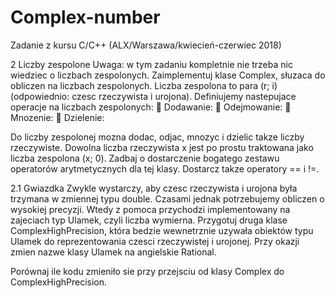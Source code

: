 # Complex-number
Zadanie z kursu C/C++ (ALX/Warszawa/kwiecień-czerwiec 2018)

2 Liczby zespolone
Uwaga: w tym zadaniu kompletnie nie trzeba nic wiedziec o liczbach zespolonych.
Zaimplementuj klase Complex, słuzaca do obliczen na liczbach zespolonych. Liczba zespolona to para (r; i)
(odpowiednio: czesc rzeczywista i urojona). Definiujemy nastepujace operacje na liczbach zespolonych:
 Dodawanie:
 Odejmowanie:
 Mnozenie:
 Dzielenie:

Do liczby zespolonej mozna dodac, odjac, mnozyc i dzielic takze liczby rzeczywiste. Dowolna liczba rzeczywista
x jest po prostu traktowana jako liczba zespolona (x; 0).
Zadbaj o dostarczenie bogatego zestawu operatorów arytmetycznych dla tej klasy. Dostarcz takze operatory ==
i !=.

2.1 Gwiazdka
Zwykle wystarczy, aby czesc rzeczywista i urojona była trzymana w zmiennej typu double. Czasami jednak
potrzebujemy obliczen o wysokiej precyzji. Wtedy z pomoca przychodzi implementowany na zajeciach typ
Ulamek, czyli liczba wymierna. Przygotuj druga klase ComplexHighPrecision, która bedzie wewnetrznie uzywała
obiektów typu Ulamek do reprezentowania czesci rzeczywistej i urojonej. Przy okazji zmien nazwe klasy
Ulamek na angielskie Rational.

Porównaj ile kodu zmieniło sie przy przejsciu od klasy Complex do ComplexHighPrecision.
